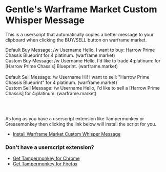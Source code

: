 # Gentle's Warframe Market Custom Whisper Message

This is a userscript that automatically copies a better message to your clipboard when clicking the BUY/SELL button on warframe market.

Default Buy Message: /w Username Hello, I want to buy: Harrow Prime Chassis Blueprint for 4 platinum. (warframe.market)
<br>
Custom Buy Message: /w Username Hello, I'd like to trade 4:platinum: for [Harrow Prime Chassis] Blueprint. (warframe.market)
<br><br>
Default Sell Message: /w Username Hi! I want to sell: "Harrow Prime Chassis Blueprint" for 4 platinum. (warframe.market)
<br>
Custom Sell Message: /w Username Hello, I'd like to sell a [Harrow Prime Chassis] for 4:platinum: (warframe.market)

<br><br>

As long as you have a userscript extension like Tampermonkey or Greasemonkey then clicking the link below will install the script for you.
* [Install Warframe Market Custom Whisper Message](https://github.com/GentlePuppet/Gentles_Tampermonkey_Userscripts/raw/main/Warframe%20Market%20Custom%20Whisper/Warframe_Market_Copy_to_Clipboard.user.js)

### Don't have a userscript extension?
* [Get Tampermonkey for Chrome](https://chrome.google.com/webstore/detail/tampermonkey/dhdgffkkebhmkfjojejmpbldmpobfkfo?hl=en)
* [Get Tampermonkey for Firefox](https://addons.mozilla.org/en-US/firefox/addon/tampermonkey/)
